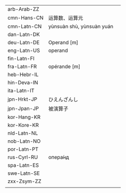 | | | |
|-|-|-|
| arb-Arab-ZZ |  |  |
| cmn-Hans-CN | 运算数、运算元 |  |
| cmn-Latn-CN | yùnsuàn shù, yùnsuàn yuán |  |
| dan-Latn-DK |  |  |
| deu-Latn-DE | Operand [m] |  |
| eng-Latn-US | operand |  |
| fin-Latn-FI |  |  |
| fra-Latn-FR | opérande [m] |  |
| heb-Hebr-IL |  |  |
| hin-Deva-IN |  |  |
| ita-Latn-IT |  |  |
| jpn-Hrkt-JP | ひえんざんし |  |
| jpn-Jpan-JP | 被演算子 |  |
| kor-Hang-KR |  |  |
| kor-Kore-KR |  |  |
| nld-Latn-NL |  |  |
| nob-Latn-NO |  |  |
| por-Latn-PT |  |  |
| rus-Cyrl-RU | опера́нд |  |
| spa-Latn-ES |  |  |
| swe-Latn-SE |  |  |
| zxx-Zsym-ZZ |  |  |
|  |  |  |
